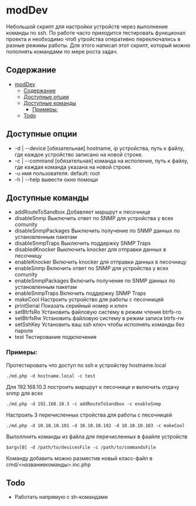 # modDev
Небольшой скрипт для настройки устройств через выполнение команды по ssh.
По работе часто приходится тестировать функционал проекта и необходимо чтоб утройства оперативно переключались в разные режимы работы. Для этого написал этот скрипт, который можно пополнять командами по мере роста задач.

## Содержание
- [modDev](#moddev)
  - [Содержание](#содержание)
  - [Доступные опции](#доступные-опции)
  - [Доступные команды](#доступные-команды)
    - [Примеры:](#примеры)
  - [Todo](#todo)

## Доступные опции
* -d | --device   [обязательная] hostname, ip устройства, путь к файлу, где каждое устройство записано на новой строке.
* -c | --command  [обязательная] команда на исполение, путь к файлу, где каждая команда указана на новой строке.
* -u              имя пользователя. default: root
* -h | --help     вывести окно помощи

## Доступные команды

  - addRouteToSandbox   Добавляет маршрут к песочнице
  - disableSnmp         Выключить ответ по SNMP для устройства у всех comunity
  - disableSnmpPackages Выключить получение по SNMP данных по установленным пакетам
  - disableSnmpTraps    Выключить поддержку SNMP Traps
  - disabledKnocker     Выключить knocker для отправки данных в песочницу
  - enableKnocker       Включить knocker для отправки данных в песочницу
  - enableSnmp          Включить ответ по SNMP для устройства у всех comunity
  - enableSnmpPackages  Включить получение по SNMP данных по установленным пакетам
  - enableSnmpTraps     Включить поддержку SNMP Traps
  - makeCool            Настроить устройство для работы с песочницей
  - printSerial         Показать серийный номер и ключ
  - setBtrfsRo          Установить файловую систему в режим чтения btrfs-ro
  - setBtrfsRw          Установить файловую систему в режим записи btrfs-rw
  - setSshKey           Установить ваш ssh ключ чтобы исполнять команды без пароля
  - test                Тестирование подключения

### Примеры:
Протестировать что доступ по ssh к устройству hostname.local
```
./md.php -d hostname.local -c test
```

Для 192.168.10.3 построить маршрут к песочнице и включить отдачу snmp для всех
```
./md.php -d 192.168.10.3 -c addRouteToSandbox -с enableSnmp
```

Настроить 3 перечисленных стройства для работы с песочницей
```
./md.php -d 10.10.10.101 -d 10.10.10.102 -d 10.10.10.103 -c makeCool
```
Выполлнить команды из файла для перечисленных в фаайле устройств
```
$argv[0] -d /path/to/devicesFile -c /path/to/commandsFile
```

Команду добавить можно разместив новый класс-файл в cmd/<названиекоманды>.inc.php

## Todo
- Работать напрямую с sh-командами
